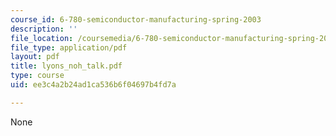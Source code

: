```yaml
---
course_id: 6-780-semiconductor-manufacturing-spring-2003
description: ''
file_location: /coursemedia/6-780-semiconductor-manufacturing-spring-2003/ee3c4a2b24ad1ca536b6f04697b4fd7a_lyons_noh_talk.pdf
file_type: application/pdf
layout: pdf
title: lyons_noh_talk.pdf
type: course
uid: ee3c4a2b24ad1ca536b6f04697b4fd7a

---
```

None